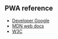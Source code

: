 ## PWA reference ##

* [Developer Google](https://developers.google.com/web/progressive-web-apps)
* [MDN web docs](https://developer.mozilla.org/en-US/docs/Web/Manifest)
* [W3C](https://www.w3.org/TR/appmanifest/)